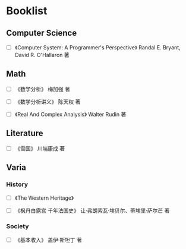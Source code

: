 # Booklist

## Computer Science

- [ ] 《Computer System: A Programmer's Perspective》 Randal E. Bryant, David R. O'Hallaron 著

## Math

- [ ] 《数学分析》 梅加强 著

- [ ] 《数学分析讲义》 陈天权 著

- [ ] 《Real And Complex Analysis》 Walter Rudin 著

## Literature

- [ ] 《雪国》 川端康成 著

## Varia

### History

- [ ] 《The Western Heritage》 

- [ ] 《枫丹白露宫 千年法国史》 让·弗朗索瓦·埃贝尔、蒂埃里·萨尔芒 著

### Society

- [ ] 《基本收入》 盖伊·斯坦丁 著
